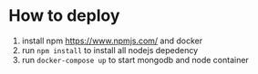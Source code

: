 # How to deploy

1. install npm https://www.npmjs.com/ and docker
1. run ```npm install``` to install all nodejs depedency
1. run ```docker-compose up``` to start mongodb and node container
